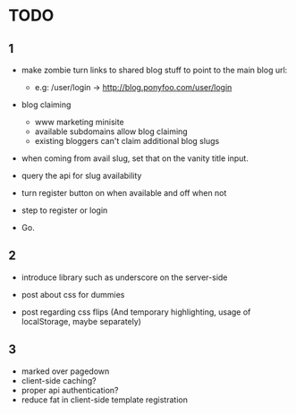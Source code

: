 TODO
=======

1
-------

- make zombie turn links to shared blog stuff to point to the main blog url:
  - e.g: /user/login -> http://blog.ponyfoo.com/user/login

- blog claiming
  - www marketing minisite
  - available subdomains allow blog claiming
  - existing bloggers can't claim additional blog slugs

- when coming from avail slug, set that on the vanity title input.
- query the api for slug availability
- turn register button on when available and off when not
- step to register or login
- Go.

2
-------

- introduce library such as underscore on the server-side

- post about css for dummies
- post regarding css flips (And temporary highlighting, usage of localStorage, maybe separately)



3
-------

- marked over pagedown
- client-side caching?
- proper api authentication?
- reduce fat in client-side template registration